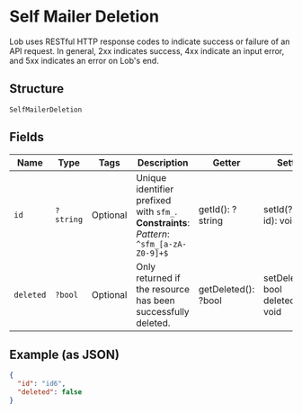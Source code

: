 
# Self Mailer Deletion

Lob uses RESTful HTTP response codes to indicate success or failure of an API request. In general, 2xx indicates success, 4xx indicate an input error, and 5xx indicates an error on Lob's end.

## Structure

`SelfMailerDeletion`

## Fields

| Name | Type | Tags | Description | Getter | Setter |
|  --- | --- | --- | --- | --- | --- |
| `id` | `?string` | Optional | Unique identifier prefixed with `sfm_`.<br>**Constraints**: *Pattern*: `^sfm_[a-zA-Z0-9]+$` | getId(): ?string | setId(?string id): void |
| `deleted` | `?bool` | Optional | Only returned if the resource has been successfully deleted. | getDeleted(): ?bool | setDeleted(?bool deleted): void |

## Example (as JSON)

```json
{
  "id": "id6",
  "deleted": false
}
```

